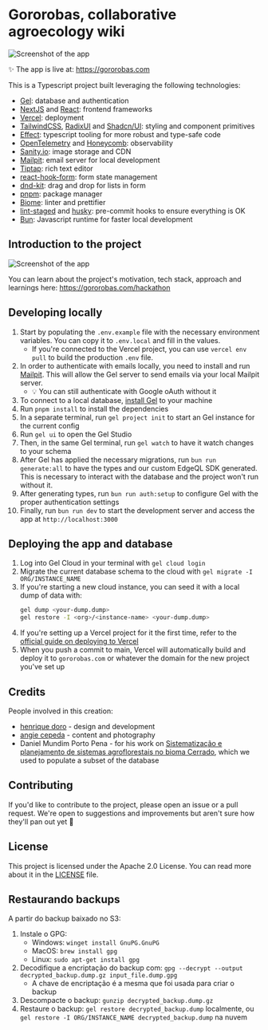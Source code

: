 # Gororobas, collaborative agroecology wiki

![Screenshot of the app](./public/default-og.png)

✨ The app is live at: https://gororobas.com

This is a Typescript project built leveraging the following technologies:

- [Gel](https://geldata.com): database and authentication
- [NextJS](https://nextjs.org) and [React](https://react.dev/): frontend frameworks
- [Vercel](https://vercel.com): deployment
- [TailwindCSS](https://tailwindcss.com), [RadixUI](https://www.radix-ui.com/) and [Shadcn/UI](https://ui.shadcn.com/): styling and component primitives
- [Effect](https://effect.website): typescript tooling for more robust and type-safe code
- [OpenTelemetry](https://opentelemetry.io) and [Honeycomb](https://honeycomb.io): observability
- [Sanity.io](https://sanity.io): image storage and CDN
- [Mailpit](https://mailpit.axllent.org/docs/install/): email server for local development
- [Tiptap](https://tiptap.dev): rich text editor
- [react-hook-form](https://react-hook-form.com): form state management
- [dnd-kit](https://dndkit.com): drag and drop for lists in form
- [pnpm](https://pnpm.io): package manager
- [Biome](https://biomejs.dev): linter and prettifier
- [lint-staged](https://github.com/lint-staged/lint-staged) and [husky](https://typicode.github.io/husky/): pre-commit hooks to ensure everything is OK
- [Bun](https://bun.sh): Javascript runtime for faster local development

## Introduction to the project

![Screenshot of the app](./public/presentation-peek.png)

You can learn about the project's motivation, tech stack, approach and learnings here: https://gororobas.com/hackathon

## Developing locally

1. Start by populating the `.env.example` file with the necessary environment variables. You can copy it to `.env.local` and fill in the values.
   - If you're connected to the Vercel project, you can use `vercel env pull` to build the production `.env` file.
1. In order to authenticate with emails locally, you need to install and run [Mailpit](https://mailpit.axllent.org/docs/install/). This will allow the Gel server to send emails via your local Mailpit server.
   - 💡 You can still authenticate with Google oAuth without it
1. To connect to a local database, [install Gel](https://docs.geldata.com/get-started/quickstart#installation) to your machine
1. Run `pnpm install` to install the dependencies
1. In a separate terminal, run `gel project init` to start an Gel instance for the current config
1. Run `gel ui` to open the Gel Studio
1. Then, in the same Gel terminal, run `gel watch` to have it watch changes to your schema
1. After Gel has applied the necessary migrations, run `bun run generate:all` to have the types and our custom EdgeQL SDK generated. This is necessary to interact with the database and the project won't run without it.
1. After generating types, run `bun run auth:setup` to configure Gel with the proper authentication settings
1. Finally, run `bun run dev` to start the development server and access the app at `http://localhost:3000`

## Deploying the app and database

1. Log into Gel Cloud in your terminal with `gel cloud login`
1. Migrate the current database schema to the cloud with `gel migrate -I ORG/INSTANCE_NAME`
1. If you're starting a new cloud instance, you can seed it with a local dump of data with:
   ```sh
   gel dump <your-dump.dump>
   gel restore -I <org>/<instance-name> <your-dump.dump>
   ```
1. If you're setting up a Vercel project for it the first time, refer to the [official guide on deploying to Vercel](https://docs.geldata.com/guides/tutorials/nextjs_app_router#deploying-to-vercel)
1. When you push a commit to main, Vercel will automatically build and deploy it to `gororobas.com` or whatever the domain for the new project you've set up

## Credits

People involved in this creation:

- [henrique doro](https://hdoro.dev) - design and development
- [angie cepeda](https://www.instagram.com/angiedeandes/) - content and photography
- Daniel Mundim Porto Pena - for his work on [Sistematização e planejamento de sistemas agroflorestais no bioma Cerrado](https://repositorio.ufu.br/handle/123456789/30942), which we used to populate a subset of the database

## Contributing

If you'd like to contribute to the project, please open an issue or a pull request. We're open to suggestions and improvements but aren't sure how they'll pan out yet 🙂

## License

This project is licensed under the Apache 2.0 License. You can read more about it in the [LICENSE](./LICENSE) file.

## Restaurando backups

A partir do backup baixado no S3:

1. Instale o GPG:
   - Windows: `winget install GnuPG.GnuPG`
   - MacOS: `brew install gpg`
   - Linux: `sudo apt-get install gpg`
1. Decodifique a encriptação do backup com: `gpg --decrypt --output decrypted_backup.dump.gz input_file.dump.gpg `
   - A chave de encriptação é a mesma que foi usada para criar o backup
1. Descompacte o backup: `gunzip decrypted_backup.dump.gz`
1. Restaure o backup: `gel restore decrypted_backup.dump` localmente, ou `gel restore -I ORG/INSTANCE_NAME decrypted_backup.dump` na nuvem
